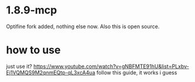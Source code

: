 # 1.8.9-mcp
Optifine fork added, nothing else now.
Also this is open source.
# how to use
just use it?
https://www.youtube.com/watch?v=gNBFMTE91hU&list=PLxbv-Ej1VQMQS9M2qnmEQtp-qL3xcA4ua
follow this guide, it works i guess
